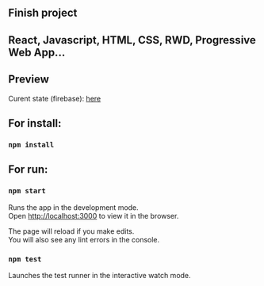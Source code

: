 ## Finish project

## React, Javascript, HTML, CSS, RWD, Progressive Web App...

## Preview 

Curent state (firebase): [here](https://shop-app-45819.firebaseapp.com/)

## For install:

### `npm install`

## For run:

### `npm start`

Runs the app in the development mode.<br>
Open [http://localhost:3000](http://localhost:3000) to view it in the browser.

The page will reload if you make edits.<br>
You will also see any lint errors in the console.

### `npm test`

Launches the test runner in the interactive watch mode.<br>
